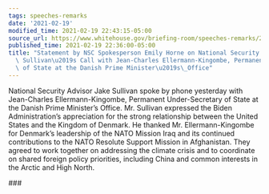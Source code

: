 ```yaml
---
tags: speeches-remarks
date: '2021-02-19'
modified_time: 2021-02-19 22:43:15-05:00
source_url: https://www.whitehouse.gov/briefing-room/speeches-remarks/2021/02/19/statement-on-national-security-advisor-jake-sullivans-call-with-jean-charles-ellermann-kingombe-permanent-under-secretary-of-state-at-the-danish-prime-ministers-office/
published_time: 2021-02-19 22:36:00-05:00
title: "Statement by NSC Spokesperson Emily Horne on National Security Advisor Jake\
  \ Sullivan\u2019s Call with Jean-Charles Ellermann-Kingombe, Permanent Under-Secretary\
  \ of State at the Danish Prime Minister\u2019s\_Office"
---
```

 
National Security Advisor Jake Sullivan spoke by phone yesterday with
Jean-Charles Ellermann-Kingombe, Permanent Under-Secretary of State at
the Danish Prime Minister’s Office. Mr. Sullivan expressed the Biden
Administration’s appreciation for the strong relationship between the
United States and the Kingdom of Denmark. He thanked Mr.
Ellermann-Kingombe for Denmark’s leadership of the NATO Mission Iraq and
its continued contributions to the NATO Resolute Support Mission in
Afghanistan. They agreed to work together on addressing the climate
crisis and to coordinate on shared foreign policy priorities, including
China and common interests in the Arctic and High North.

\###
